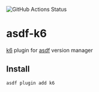 ![GitHub Actions Status](https://github.com/grimoh/asdf-k6/workflows/Main%20workflow/badge.svg?branch=main)

# asdf-k6

[k6](https://github.com/grafana/k6) plugin for [asdf](https://github.com/asdf-vm/asdf) version manager

## Install

```
asdf plugin add k6
```
